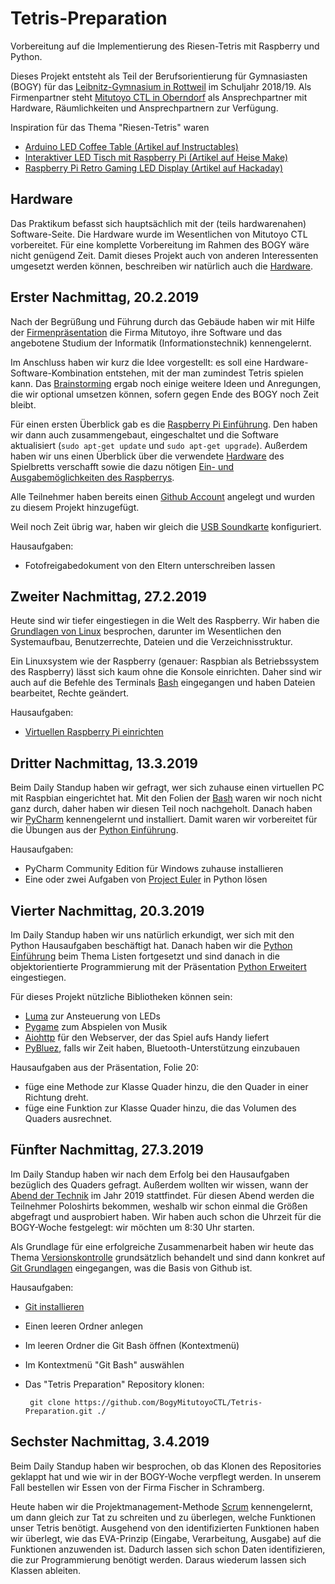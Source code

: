 # Tetris-Preparation
Vorbereitung auf die Implementierung des Riesen-Tetris mit Raspberry und Python.

Dieses Projekt entsteht als Teil der Berufsorientierung für Gymnasiasten (BOGY) für das [Leibnitz-Gymnasium in Rottweil](https://lg.rw.schule-bw.de/home/?page_id=11268) im Schuljahr 2018/19. Als Firmenpartner steht [Mitutoyo CTL in Oberndorf](http://www.mitutoyo-ctl.de/de/karriere/ausbildungundstudium) als Ansprechpartner mit Hardware, Räumlichkeiten und Ansprechpartnern zur Verfügung.

Inspiration für das Thema "Riesen-Tetris" waren

* [Arduino LED Coffee Table (Artikel auf Instructables)](https://www.instructables.com/id/Arduino-LED-Coffee-Table/)
* [Interaktiver LED Tisch mit Raspberry Pi (Artikel auf Heise Make)](https://www.heise.de/make/meldung/Fleissarbeit-Interaktiver-LED-Tisch-mit-Raspberry-Pi-3619636.html)
* [Raspberry Pi Retro Gaming LED Display (Artikel auf Hackaday)](https://hackaday.io/project/11064-raspberry-pi-retro-gaming-led-display)

## Hardware

Das Praktikum befasst sich hauptsächlich mit der (teils hardwarenahen) Software-Seite. Die Hardware wurde im Wesentlichen von Mitutoyo CTL vorbereitet. Für eine komplette Vorbereitung im Rahmen des BOGY wäre nicht genügend Zeit. Damit dieses Projekt auch von anderen Interessenten umgesetzt werden können, beschreiben wir natürlich auch die [Hardware](Hardware.md).

## Erster Nachmittag, 20.2.2019

Nach der Begrüßung und Führung durch das Gebäude haben wir mit Hilfe der [Firmenpräsentation](Präsentationen/Firmenpräsentation_16_9.pptx) die Firma Mitutoyo, ihre Software und das angebotene Studium der Informatik (Informationstechnik) kennengelernt.

Im Anschluss haben wir kurz die Idee vorgestellt: es soll eine Hardware-Software-Kombination entstehen, mit der man zumindest Tetris spielen kann. Das [Brainstorming](Brainstorming.md) ergab noch einige weitere Ideen und Anregungen, die wir optional umsetzen können, sofern gegen Ende des BOGY noch Zeit bleibt.

Für einen ersten Überblick gab es die [Raspberry Pi Einführung](Präsentationen/Raspberry%20Hardware.pptx). Den haben wir dann auch zusammengebaut, eingeschaltet und die Software aktualisiert (`sudo apt-get update` und `sudo apt-get upgrade`). Außerdem haben wir uns einen Überblick über die verwendete [Hardware](Hardware.md) des Spielbretts verschafft sowie die dazu nötigen [Ein- und Ausgabemöglichkeiten des Raspberrys](Präsentationen/Hardware%20Einführung.pptx).

Alle Teilnehmer haben bereits einen [Github Account](https://github.com/join) angelegt und wurden zu diesem Projekt hinzugefügt.

Weil noch Zeit übrig war, haben wir gleich die [USB Soundkarte](Präsentationen/USB%20Soundkarte.pptx) konfiguriert.

Hausaufgaben:

* Fotofreigabedokument von den Eltern unterschreiben lassen

## Zweiter Nachmittag, 27.2.2019

Heute sind wir tiefer eingestiegen in die Welt des Raspberry. Wir haben die [Grundlagen von Linux](Prsäentationen/Linux.pptx) besprochen, darunter im Wesentlichen den Systemaufbau, Benutzerrechte, Dateien und die Verzeichnisstruktur.

Ein Linuxsystem wie der Raspberry (genauer: Raspbian als Betriebssystem des Raspberry) lässt sich kaum ohne die Konsole einrichten. Daher sind wir auch auf die Befehle des Terminals [Bash](Präsentationen/Bash.pptx) eingegangen und haben Dateien bearbeitet, Rechte geändert.

Hausaufgaben:

* [Virtuellen Raspberry Pi einrichten](virtual_raspberry.md)

## Dritter Nachmittag, 13.3.2019

Beim Daily Standup haben wir gefragt, wer sich zuhause einen virtuellen PC mit Raspbian eingerichtet hat.
Mit den Folien der [Bash](Präsentationen/Bash.pptx) waren wir noch nicht ganz durch, daher haben wir diesen Teil noch nachgeholt. Danach haben wir [PyCharm](Präsentationen/Pycharm.pptx) kennengelernt und installiert. Damit waren wir vorbereitet für die Übungen aus der [Python Einführung](Präsentationen/Python%20Einführung.pptx).

Hausaufgaben:

* PyCharm Community Edition für Windows zuhause installieren
* Eine oder zwei Aufgaben von [Project Euler](https://projecteuler.net/archives) in Python lösen

## Vierter Nachmittag, 20.3.2019

Im Daily Standup haben wir uns natürlich erkundigt, wer sich mit den Python Hausaufgaben beschäftigt hat. Danach haben wir die [Python Einführung](Präsentationen/Python%20Einführung.pptx) beim Thema Listen fortgesetzt und sind danach in die objektorientierte Programmierung mit der Präsentation [Python Erweitert](Python%20Erweitert.pptx) eingestiegen.

Für dieses Projekt nützliche Bibliotheken können sein:

* [Luma](https://pypi.org/project/luma.core/) zur Ansteuerung von LEDs
* [Pygame](https://www.pygame.org/docs/) zum Abspielen von Musik
* [Aiohttp](https://aiohttp.readthedocs.io/en/stable/) für den Webserver, der das Spiel aufs Handy liefert
* [PyBluez](https://github.com/pybluez), falls wir Zeit haben, Bluetooth-Unterstützung einzubauen

Hausaufgaben aus der Präsentation, Folie 20:

 * füge eine Methode zur Klasse Quader hinzu, die den Quader in einer Richtung dreht.
 * füge eine Funktion zur Klasse Quader hinzu, die das Volumen des Quaders ausrechnet.

## Fünfter Nachmittag, 27.3.2019

Im Daily Standup haben wir nach dem Erfolg bei den Hausaufgaben bezüglich des Quaders gefragt. Außerdem wollten wir wissen, wann der [Abend der Technik](https://lg.rw.schule-bw.de/home/?p=284985) im Jahr 2019 stattfindet. Für diesen Abend werden die Teilnehmer Poloshirts bekommen, weshalb wir schon einmal die Größen abgefragt und ausprobiert haben. Wir haben auch schon die Uhrzeit für die BOGY-Woche festgelegt: wir möchten um 8:30 Uhr starten.

Als Grundlage für eine erfolgreiche Zusammenarbeit haben wir heute das Thema [Versionskontrolle](Präsentationen/Versionskontrolle.pptx) grundsätzlich behandelt und sind dann konkret auf [Git Grundlagen](Präsentationen/Git%20Grundlagen.pptx) eingegangen, was die Basis von Github ist.

Hausaufgaben:

 * [Git installieren](https://git-scm.com/downloads)
 * Einen leeren Ordner anlegen
 * Im leeren Ordner die Git Bash öffnen (Kontextmenü)
 * Im Kontextmenü "Git Bash" auswählen
 * Das "Tetris Preparation" Repository klonen:

        git clone https://github.com/BogyMitutoyoCTL/Tetris-Preparation.git ./

## Sechster Nachmittag, 3.4.2019

Beim Daily Standup haben wir besprochen, ob das Klonen des Repositories geklappt hat und wie wir in der BOGY-Woche verpflegt werden. In unserem Fall bestellen wir Essen von der Firma Fischer in Schramberg.

Heute haben wir die Projektmanagement-Methode [Scrum](Präsentationen/Scrum.pptx) kennengelernt, um dann gleich zur Tat zu schreiten und zu überlegen, welche Funktionen unser Tetris benötigt. Ausgehend von den identifizierten Funktionen haben wir überlegt, wie das EVA-Prinzip (Eingabe, Verarbeitung, Ausgabe) auf die Funktionen anzuwenden ist. Dadurch lassen sich schon Daten identifizieren, die zur Programmierung benötigt werden. Daraus wiederum lassen sich Klassen ableiten.